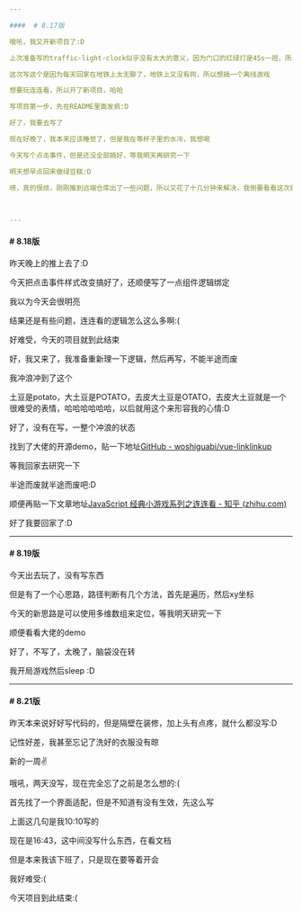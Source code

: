 ```yaml
---

####  # 8.17版

哦吼，我又开新项目了:D

上次准备写的traffic-light-clock似乎没有太大的意义，因为门口的红绿灯是45s一班，所以项目暂停了哈哈

这次写这个是因为每天回家在地铁上太无聊了，地铁上又没有网，所以想搞一个离线游戏

想要玩连连看，所以开了新项目，哈哈

写项目第一步，先在README里面发疯:D

好了，我要去写了

现在好晚了，我本来应该睡觉了，但是我在等杯子里的水冷，我想喝

今天写个点击事件，但是还没全部搞好，等我明天再研究一下

明天想早点回来做绿豆糕:D

啧，真的很烦，刚刚推到远端仓库出了一些问题，所以又花了十几分钟来解决，我倒要看看这次能不能推上去，我好困



---
```


#### # 8.18版

昨天晚上的推上去了:D

今天把点击事件样式改变搞好了，还顺便写了一点组件逻辑绑定

我以为今天会很明亮

结果还是有些问题，连连看的逻辑怎么这么多啊:(

好难受，今天的项目就到此结束

好，我又来了，我准备重新理一下逻辑，然后再写，不能半途而废

我冲浪冲到了这个

土豆是potato，大土豆是POTATO，去皮大土豆是OTATO，去皮大土豆就是一个很难受的表情，哈哈哈哈哈哈，以后就用这个来形容我的心情:D

好了，没有在写，一整个冲浪的状态

找到了大佬的开源demo，贴一下地址[GitHub - woshiguabi/vue-linklinkup](https://github.com/woshiguabi/vue-linklinkup)

等我回家去研究一下

半途而废就半途而废吧:D

顺便再贴一下文章地址[JavaScript 经典小游戏系列之连连看 - 知乎 (zhihu.com)](https://zhuanlan.zhihu.com/p/27347906)

好了我要回家了:D



---

#### # 8.19版

今天出去玩了，没有写东西

但是有了一个心思路，路径判断有几个方法，首先是遍历，然后xy坐标

今天的新思路是可以使用多维数组来定位，等我明天研究一下

顺便看看大佬的demo

好了，不写了，太晚了，脑袋没在转

我开局游戏然后sleep :D



---

#### # 8.21版

昨天本来说好好写代码的，但是隔壁在装修，加上头有点疼，就什么都没写:D

记性好差，我甚至忘记了洗好的衣服没有晾

新的一周✌

哦吼，两天没写，现在完全忘了之前是怎么想的:(

首先找了一个界面适配，但是不知道有没有生效，先这么写

上面这几句是我10:10写的

现在是16:43，这中间没写什么东西，在看文档

但是本来我该下班了，只是现在要等着开会

我好难受:(

今天项目到此结束:(